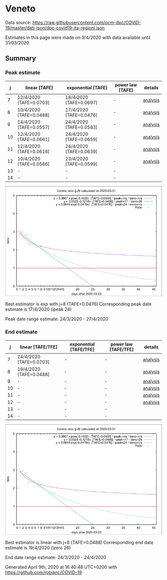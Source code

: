 # Veneto


Data source: https://raw.githubusercontent.com/pcm-dpc/COVID-19/master/dati-json/dpc-covid19-ita-regioni.json

Estimates in this page were made on 9/4/2020 with data available until 31/03/2020.


## Summary 

### Peak estimate 
|j|linear [TAFE]|exponential [TAFE]|power law [TAFE]|details|
|---|----|-----------|---------|-------|
|7|12/4/2020 [TAFE=0.0703]|18/4/2020 [TAFE=0.0697]|-|[analysis](COVID-19_veneto_j7_2020-03-31.md)|
|8|10/4/2020 [TAFE=0.0488]|17/4/2020 [TAFE=0.0476]|-|[analysis](COVID-19_veneto_j8_2020-03-31.md)|
|9|14/4/2020 [TAFE=0.0557]|24/4/2020 [TAFE=0.0583]|-|[analysis](COVID-19_veneto_j9_2020-03-31.md)|
|10|12/4/2020 [TAFE=0.0661]|24/4/2020 [TAFE=0.0659]|-|[analysis](COVID-19_veneto_j10_2020-03-31.md)|
|11|12/4/2020 [TAFE=0.0616]|24/4/2020 [TAFE=0.0639]|-|[analysis](COVID-19_veneto_j11_2020-03-31.md)|
|12|10/4/2020 [TAFE=0.0566]|23/4/2020 [TAFE=0.0599]|-|[analysis](COVID-19_veneto_j12_2020-03-31.md)|
|13|-|-|-||
|14|-|-|-||

![best peak estimate](COVID-19_veneto_j8_2020-03-31.png)

Best estimator is exp with j=8 (TAFE=0.0476)
Corresponding peak date estimate is 17/4/2020 (ipeak 24)


Peak date range estimate: 24/3/2020 - 27/4/2020

### End estimate 
|j|linear [TAFE/TFE]|exponential [TAFE/TFE]|power law [TAFE/TFE]|details|
|---|----|-----------|---------|-------|
|7|24/4/2020 [TAFE=0.0703]|-|-|[analysis](COVID-19_veneto_j7_2020-03-31.md)|
|8|19/4/2020 [TAFE=0.0488]|-|-|[analysis](COVID-19_veneto_j8_2020-03-31.md)|
|9|-|-|-|[analysis](COVID-19_veneto_j9_2020-03-31.md)|
|10|-|-|-|[analysis](COVID-19_veneto_j10_2020-03-31.md)|
|11|-|-|-|[analysis](COVID-19_veneto_j11_2020-03-31.md)|
|12|-|-|-|[analysis](COVID-19_veneto_j12_2020-03-31.md)|
|13|-|-|-||
|14|-|-|-||

![best zero estimate](COVID-19_veneto_j8_2020-03-31.png)

Best estimator is linear with j=8 (TAFE=0.0488)
Corresponding end date estimate is 19/4/2020 (izero 26)


End date range estimate: 24/3/2020 - 24/4/2020

Generated April 9th, 2020 at 16:40:48 UTC+0200 with https://github.com/robianc/COVID-19
